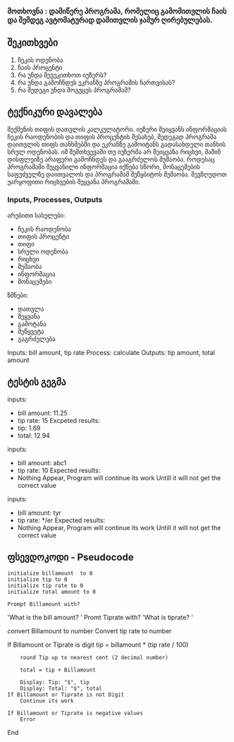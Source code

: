 ### მოთხოვნა : დამიწერე პროგრამა, რომელიც გამომითვლის ჩაის და         შემდეგ ავტომატურად დამითვლის ჯამურ ღირებულებას.

## შეკითხვები
1. ჩეკის ოდენობა
1. ჩაის პროცენტი
1. რა უნდა შევეკითხოთ იუზერს?
1. რა უნდა გამოჩნდეს ეკრანზე პროგრამის ჩართვისას?
1. რა შედეგი უნდა მოგვცეს პროგრამამ? 


## ტექნიკური დავალება
შექმენის თიფის დათვლის კალკულატორი. იუზერი შეიყვანს ინფორმაციას ჩეკის რაოდენობის და თიფის პროცენტის შესახებ, შედეგად პროგრამა დაითვლის თიფს თანხმებში და ეკრანზე გამოიტანს გადასახდელი თანხის სრულ ოდენობას. 
იმ შემთხვევაში თუ იუზერმა არ შეიყვანა რიცხვი, მაშინ დისფლეიზე არაფერი გამოჩნდეს და გააგრძელოს მუშაობა. როდესაც პროგრამაში შეყვანილი ინფორმაცია იქნება სწორი, მონაცემების საფუძველზე დაითვალოს და პროგრამამ შეწყბიტოს მუშაობა. შევზღუდოთ უარყოფითი რიცხვების შეყვანა პროგრამაში. 


### Inputs, Processes, Outputs
არებითი სახელები:
- ჩეკის რაოდენობა
- თიფის პროცენტი
- თიფი
- სრული ოდენობა
- რიცხვი
- მუშაობა
- ინფორმაცია
- მონაცემები


ზმნები:
- დათვლა
- შეყვანა
- გამოტანა
- შეწყვეტა
- გაგრძელება

Inputs: bill amount, tip rate
Process: calculate
Outputs: tip amount, total amount

## ტესტის გეგმა
inputs:
 - bill amount: 11.25
 - tip rate: 15
 Excpeted results:
  - tip: 1.69
  - total: 12.94

inputs:
 - bill amount: abc1
 - tip rate: 10
 Expected results:
 - Nothing Appear, Program will continue its work Untill it will not get the correct value


inputs:
 - bill amount: tyr
 - tip rate: */er
Expected results:
 - Nothing Appear, Program will continue its work Untill it will not get the correct value

## ფსევდოკოდი - Pseudocode
    initialize billamount  to 0
    initialize tip to 0 
    initialize tip rate to 0
    initialize total amount to 0 

    Prompt Billamount with?
'What is the bill amount? '
    Promt Tiprate with?
'What is tiprate? '

   convert Billamount to number
   Convert tip rate to number

   If Billamount or Tiprate is digit
        tip = billamount * (tip rate / 100)

        round Tip up to nearest cent (2 decimal number)

        total = tip + Billamount 

        Display: Tip: "$", tip
        Display: Total: "$", total
    If Billamount or Tiprate is not Digit 
        Continue its work

    If Billamount or Tiprate is negative values
        Error

End